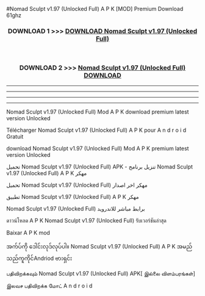 #Nomad Sculpt  v1.97 (Unlocked Full) A P K [MOD] Premium Download 61ghz



<div align="center">

<h3>DOWNLOAD 1 >>> <a href="https://teeasianyam.web.app?sq=Nomad Sculpt  v1.97 (Unlocked Full)">DOWNLOAD Nomad Sculpt  v1.97 (Unlocked Full) </a></h3><br>

<h3>DOWNLOAD 2 >>> <a href="https://teeasianyam.web.app?sq=Nomad Sculpt  v1.97 (Unlocked Full) ">Nomad Sculpt  v1.97 (Unlocked Full)  DOWNLOAD </a></h3>

</div>


----------------------------------------------------------

----------------------------------------------------------

----------------------------------------------------------

----------------------------------------------------------


Nomad Sculpt  v1.97 (Unlocked Full)  Mod A P K download premium latest version Unlocked

Télécharger Nomad Sculpt  v1.97 (Unlocked Full)  A P K pour A n d r o i d Gratuit

download Nomad Sculpt  v1.97 (Unlocked Full)  Mod A P K premium latest version Unlocked

تحميل Nomad Sculpt  v1.97 (Unlocked Full)  APK - تنزيل برنامج Nomad Sculpt  v1.97 (Unlocked Full)  A P K مهكر

تحميل Nomad Sculpt  v1.97 (Unlocked Full)  مهكر اخر اصدار

تطبيق Nomad Sculpt  v1.97 (Unlocked Full)  A P K مهكر

Nomad Sculpt  v1.97 (Unlocked Full)  برابط مباشر للاندرويد

ดาวน์โหลด A P K Nomad Sculpt  v1.97 (Unlocked Full)  รับเวอร์ชันล่าสุด

Baixar A P K mod

အက်ပ်ကို ဒေါင်းလုဒ်လုပ်ပါ။ Nomad Sculpt  v1.97 (Unlocked Full)  A P K အမည်သည်ကူကိုင်Andriod ဗားရှင်း

பதிவிறக்கவும் Nomad Sculpt  v1.97 (Unlocked Full)  APK[ இல்லை விளம்பரங்கள்] 
 
இலவச பதிவிறக்க மோட் A n d r o i d



